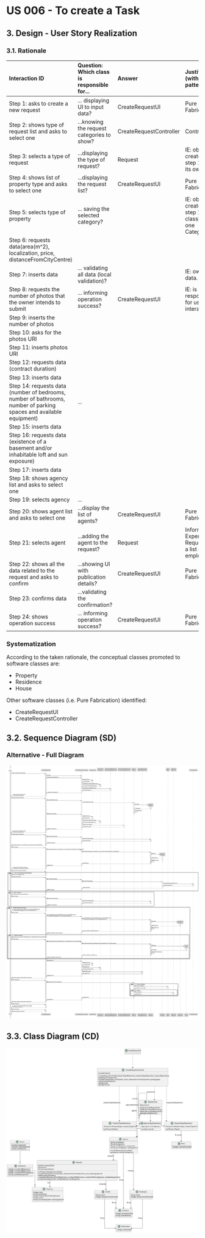 # US 006 - To create a Task 

## 3. Design - User Story Realization 

### 3.1. Rationale

| Interaction ID                                                                                                     | Question: Which class is responsible for...       | Answer                  | Justification (with patterns)                               |
|:-------------------------------------------------------------------------------------------------------------------|:--------------------------------------------------|:------------------------|:------------------------------------------------------------|
| Step 1: asks to create a new request                                                                               | 	... displaying UI to input data?                 | CreateRequestUI         | Pure Fabrication                                            |
| Step 2: shows type of request list and asks to select one  		                                                      | ...knowing the request categories to show?							 | CreateRequestController | Controller                                                  |
| Step 3: selects a type of request  		                                                                              | 	...displaying the type of request?               | Request                 | IE: object created in step 1 has its own data.              |
| Step 4: shows list of property type and asks to select one  		                                                     | 	...displaying the request list?                  | CreateRequestUI         | Pure Fabrication                                            |
| Step 5: selects type of property  		                                                                               | 	... saving the selected category?                |                         | IE: object created in step 1 is classified in one Category. |
| Step 6: requests data(area(m^2), localization, price, distanceFromCityCentre)  		                                      | 							                                           |                         |                                                             |              
| Step 7: inserts data		                                                                                             | 	... validating all data (local validation)?      |                         | IE: owns its data.                                          |   		                                                                                                            | 	... saving the created task?                 | Organization    | IE: owns all its tasks.                                     | 
| Step 8: requests the number of photos that the owner intends to submit  		                                         | 	... informing operation success?                 | CreateRequestUI         | IE: is responsible for user interactions.                   | 
| Step 9: inserts the number of photos                                                                               |
| Step 10: asks for the photos URI                                                                                   |
| Step 11: inserts photos URI                                                                                        |
| Step 12: requests data (contract duration)                                                                         |
| Step 13: inserts data                                                                                              |
| Step 14: requests data (number of bedrooms, number of bathrooms, number of parking spaces and available equipment) | ... |
| Step 15: inserts data                                                                                              |
| Step 16: requests data (existence of a basement and/or inhabitable loft and sun exposure)                          |
| Step 17: inserts data                                                                                              |
| Step 18: shows agency list and asks to select one                                                                  |
| Step 19: selects agency                                                                                            | ...|                                               
| Step 20: shows agent list and asks to select one                                                                   | ...display the list of agents?                    | CreateRequestUI         | Pure Fabrication                                            |
| Step 21: selects agent                                                                                             | ...adding the agent to the request?               | Request                 | Information Expert, Request has a list of employess         |
| Step 22: shows all the data related to the request and asks to confirm                                             | ...showing UI with publication details?           | CreateRequestUI         | Pure Fabrication                                            |                                                        
| Step 23: confirms data                                                                                             | ...validating the confirmation?                   |                         ||
| Step 24: shows operation success                                                                                   | ... informing operation success?                  | CreateRequestUI         | Pure Fabrication                                            |


### Systematization ##

According to the taken rationale, the conceptual classes promoted to software classes are: 

 * Property
 * Residence
 * House

Other software classes (i.e. Pure Fabrication) identified: 

 * CreateRequestUI  
 * CreateRequestController


## 3.2. Sequence Diagram (SD)

### Alternative - Full Diagram

![Sequence Diagram - split](svg/us004-sequence-diagram.svg)

## 3.3. Class Diagram (CD)

![Class Diagram](svg/us004-class-diagram.svg)